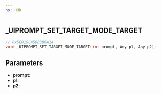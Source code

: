 ```yaml
---
ns: HUD
---
```

## _UIPROMPT_SET_TARGET_MODE_TARGET

```c
// 0x5E019C45DD3B6A14
void _UIPROMPT_SET_TARGET_MODE_TARGET(int prompt, Any p1, Any p2);
```

## Parameters
* **prompt**:
* **p1**:
* **p2**:
